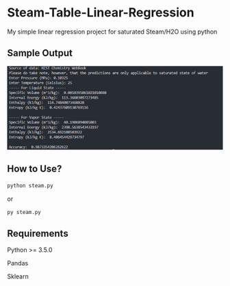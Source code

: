 # Steam-Table-Linear-Regression
My simple linear regression project for saturated Steam/H2O using python
## Sample Output ##
![Sample Output](https://github.com/kristianespina/Steam-Table-Linear-Regression/blob/master/sample-output.png?raw=true)

## How to Use? ##
```zsh
python steam.py
```
or
```zsh
py steam.py
```

## Requirements ##
Python >= 3.5.0

Pandas

Sklearn

